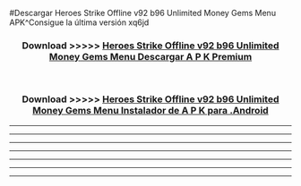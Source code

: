 #Descargar Heroes Strike Offline v92 b96 Unlimited Money Gems Menu  APK^Consigue la última versión xq6jd



<div align="center">
<h3>Download >>>>> <a href="https://es-sites.web.app/?es= Heroes Strike Offline v92 b96 Unlimited Money Gems Menu ">Heroes Strike Offline v92 b96 Unlimited Money Gems Menu  Descargar A P K Premium</a></h3><br>

<h3>Download >>>>> <a href="https://es-sites.web.app/?es= Heroes Strike Offline v92 b96 Unlimited Money Gems Menu ">Heroes Strike Offline v92 b96 Unlimited Money Gems Menu  Instalador de A P K para .Android</a></h3>
</div>


----------------------------------------------------------

----------------------------------------------------------

----------------------------------------------------------

----------------------------------------------------------

----------------------------------------------------------

----------------------------------------------------------

----------------------------------------------------------


